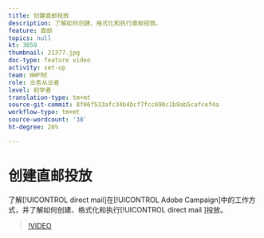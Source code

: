 ```yaml
---
title: 创建直邮投放
description: 了解如何创建、格式化和执行直邮投放。
feature: 直邮
topics: null
kt: 3859
thumbnail: 21377.jpg
doc-type: feature video
activity: set-up
team: WWFRE
role: 业务从业者
level: 初学者
translation-type: tm+mt
source-git-commit: 8f06f533afc34b4bcf7fcc690c1b9ab5cafcef4a
workflow-type: tm+mt
source-wordcount: '38'
ht-degree: 26%

---
```



# 创建直邮投放

了解[!UICONTROL direct mail]在[!UICONTROL Adobe Campaign]中的工作方式，并了解如何创建、格式化和执行[!UICONTROL direct mail ]投放。

>[!VIDEO](https://video.tv.adobe.com/v/21377?quality=12)
